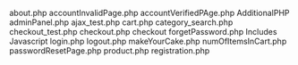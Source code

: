 about.php
accountInvalidPage.php
accountVerifiedPAge.php
AdditionalPHP
adminPanel.php
ajax_test.php
cart.php
category_search.php
checkout_test.php
checkout.php
checkout
forgetPassword.php
Includes
Javascript
login.php
logout.php
makeYourCake.php
numOfItemsInCart.php
passwordResetPage.php
product.php
registration.php